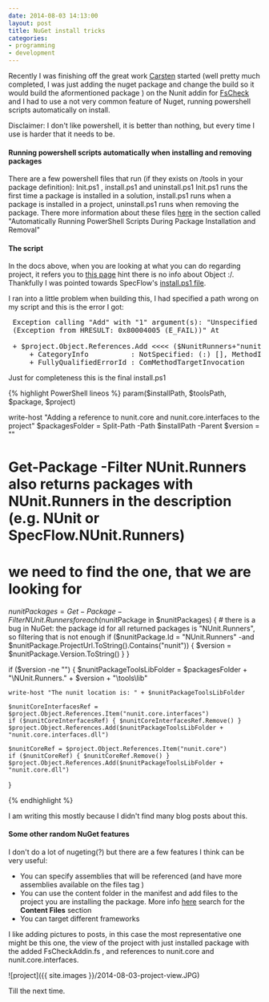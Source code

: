 ```yaml
---
date: 2014-08-03 14:13:00
layout: post
title: NuGet install tricks
categories:
- programming 
- development
---
```


Recently I was finishing off the great work [Carsten](http://gettingsharper.de/) started (well pretty much completed, I was just adding the nuget package and change the build so it would build the aformentioned package )  on the Nunit addin for [FsCheck](https://github.com/fsharp/FsCheck) and I had to use a not very common feature of Nuget, running powershell scripts automatically on install.

Disclaimer: I don't like powershell, it is better than nothing, but every time I use is harder that it needs to be.

#### Running powershell scripts automatically when installing and removing packages

There are a few powershell files that run (if they exists on /tools in your package definition): Init.ps1 , install.ps1 and uninstall.ps1
Init.ps1 runs the first time a package is installed in a solution, install.ps1 runs when a package is installed in a project, uninstall.ps1 runs when removing the package. There more information about these files [here](http://docs.nuget.org/docs/creating-packages/creating-and-publishing-a-package) in the section called "Automatically Running PowerShell Scripts During Package Installation and Removal" 

#### The script

In the docs above, when you are looking at what you can do regarding project, it refers you to [this page](http://msdn.microsoft.com/en-us/library/51h9a6ew%28v=VS.80%29.aspx) hint there is no info about Object :/. Thankfully I was pointed towards SpecFlow's [install.ps1 file](https://github.com/techtalk/SpecFlow/blob/master/Installer/NuGetPackages/NUnit.Runners/Install.ps1).

I ran into a little problem when building this, I had specified a path wrong on my script and this is the error I got:

<pre>
 Exception calling "Add" with "1" argument(s): "Unspecified error
 (Exception from HRESULT: 0x80004005 (E_FAIL))" At

 + $project.Object.References.Add <<<< ($NunitRunners+"nunit.core.dll")
     + CategoryInfo          : NotSpecified: (:) [], MethodInvocationException
     + FullyQualifiedErrorId : ComMethodTargetInvocation
</pre>

Just for completeness this is the final install.ps1

{% highlight PowerShell lineos  %}
param($installPath, $toolsPath, $package, $project)

write-host "Adding a reference to nunit.core and nunit.core.interfaces to the project"
$packagesFolder = Split-Path -Path $installPath -Parent
$version = ""

# Get-Package -Filter NUnit.Runners also returns packages with NUnit.Runners in the description (e.g. NUnit or SpecFlow.NUnit.Runners)
# we need to find the one, that we are looking for
$nunitPackages = Get-Package -Filter NUnit.Runners
foreach ($nunitPackage in $nunitPackages)
{
	# there is a bug in NuGet: the package id for all returned packages is "NUnit.Runners", so filtering that is not enough
	if ($nunitPackage.Id = "NUnit.Runners" -and $nunitPackage.ProjectUrl.ToString().Contains("nunit")) 
	{ 
		$version = $nunitPackage.Version.ToString() 
	}
}

if ($version -ne "") 
{ 
	$nunitPackageToolsLibFolder = $packagesFolder + "\NUnit.Runners." + $version + "\tools\lib\"
    
    write-host "The nunit location is: " + $nunitPackageToolsLibFolder
    
	$nunitCoreInterfacesRef = $project.Object.References.Item("nunit.core.interfaces")
	if ($nunitCoreInterfacesRef) { $nunitCoreInterfacesRef.Remove() }
	$project.Object.References.Add($nunitPackageToolsLibFolder + "nunit.core.interfaces.dll")
    
    $nunitCoreRef = $project.Object.References.Item("nunit.core")
	if ($nunitCoreRef) { $nunitCoreRef.Remove() }
	$project.Object.References.Add($nunitPackageToolsLibFolder + "nunit.core.dll")
}

{% endhighlight %}

I am writing this mostly because I didn't find many blog posts about this. 

#### Some other random NuGet features

I don't do a lot of nugeting(?) but there are a few features I think can be very useful:

* You can specify assemblies that will be referenced (and have more assemblies available on the files tag )
* You can use the content folder in the manifest and add files to the project you are installing the package. More info [here](http://docs.nuget.org/docs/reference/nuspec-reference) search for the **Content Files** section
* You can target different frameworks 

I like adding pictures to posts, in this case the most representative one might be this one, the view of the project with just installed package with the added FsCheckAddin.fs , and references to nunit.core and nunit.core.interfaces. 

![project]({{ site.images }}/2014-08-03-project-view.JPG)

Till the next time.
